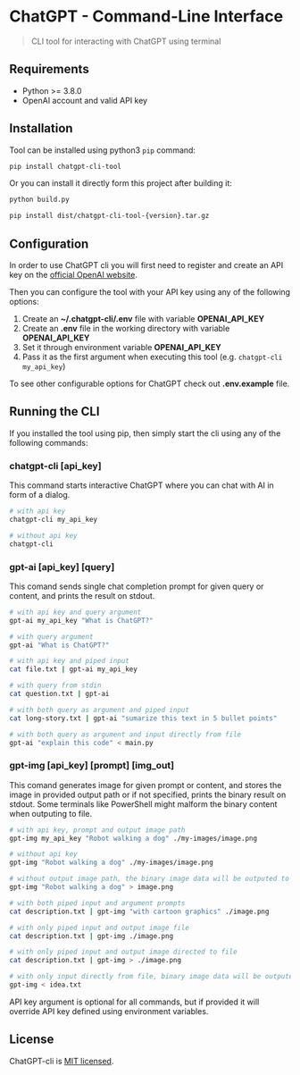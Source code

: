 # ChatGPT - Command-Line Interface

> CLI tool for interacting with ChatGPT using terminal

## Requirements

* Python >= 3.8.0
* OpenAI account and valid API key

## Installation

Tool can be installed using python3 `pip` command:

```sh
pip install chatgpt-cli-tool
```

Or you can install it directly form this project after building it:

```sh
python build.py

pip install dist/chatgpt-cli-tool-{version}.tar.gz
```

## Configuration

In order to use ChatGPT cli you will first need to register and create an API key on
the [official OpenAI website](https://platform.openai.com/account/api-keys).

Then you can configure the tool with your API key using any of the following options:

1. Create an **~/.chatgpt-cli/.env** file with variable **OPENAI_API_KEY**
2. Create an **.env** file in the working directory with variable **OPENAI_API_KEY**
3. Set it through environment variable **OPENAI_API_KEY**
4. Pass it as the first argument when executing this tool (e.g. `chatgpt-cli my_api_key`)

To see other configurable options for ChatGPT check out **.env.example** file.

## Running the CLI

If you installed the tool using pip, then simply start the cli using any of the following commands:

### chatgpt-cli [api_key]

This command starts interactive ChatGPT where you can chat with AI in form of a dialog.

```sh
# with api key
chatgpt-cli my_api_key

# without api key
chatgpt-cli
```

### gpt-ai [api_key] [query]

This comand sends single chat completion prompt for given query or content, and prints the result on stdout.

```sh
# with api key and query argument
gpt-ai my_api_key "What is ChatGPT?"

# with query argument
gpt-ai "What is ChatGPT?"

# with api key and piped input
cat file.txt | gpt-ai my_api_key

# with query from stdin
cat question.txt | gpt-ai

# with both query as argument and piped input
cat long-story.txt | gpt-ai "sumarize this text in 5 bullet points"

# with both query as argument and input directly from file
gpt-ai "explain this code" < main.py
```

### gpt-img [api_key] [prompt] [img_out]

This comand generates image for given prompt or content, and stores the image in provided output path or if not
specified, prints the binary result on stdout. Some terminals like PowerShell might malform the binary content when
outputing to file.

```sh
# with api key, prompt and output image path
gpt-img my_api_key "Robot walking a dog" ./my-images/image.png

# without api key
gpt-img "Robot walking a dog" ./my-images/image.png

# without output image path, the binary image data will be outputed to stdout
gpt-img "Robot walking a dog" > image.png

# with both piped input and argument prompts
cat description.txt | gpt-img "with cartoon graphics" ./image.png

# with only piped input and output image file
cat description.txt | gpt-img ./image.png

# with only piped input and output image directed to file
cat description.txt | gpt-img > ./image.png

# with only input directly from file, binary image data will be outputed to stdout
gpt-img < idea.txt
```

API key argument is optional for all commands, but if provided it will override API key defined using environment
variables.

## License

ChatGPT-cli is [MIT licensed](LICENSE).